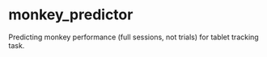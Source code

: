 # monkey_predictor
Predicting monkey performance (full sessions, not trials) for tablet tracking task.
